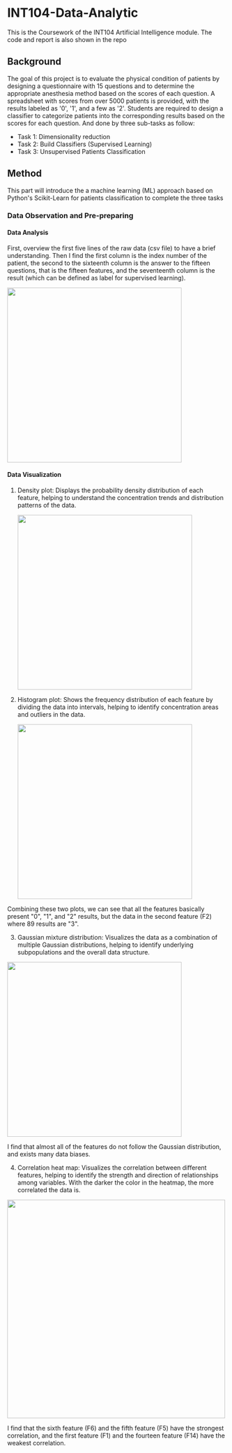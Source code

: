 # INT104-Data-Analytic
This is the Coursework of the INT104 Artificial Intelligence module. The code and report is also shown in the repo
## Background
The goal of this project is to evaluate the physical condition of patients by designing a questionnaire with 15 questions and to determine the appropriate anesthesia method based on the scores of each question. A spreadsheet with scores from over 5000 patients is provided, with the results labeled as '0', '1', and a few as '2'. Students are required to design a classifier to categorize patients into the corresponding results based on the scores for each question. And done by three sub-tasks as follow:
* Task 1: Dimensionality reduction
* Task 2: Build Classifiers (Supervised Learning)
* Task 3: Unsupervised Patients Classification
## Method
This part will introduce the a machine learning (ML) approach based on Python's Scikit-Learn for patients classification to complete the three tasks
### Data Observation and Pre-preparing
#### Data Analysis
First, overview the first five lines of the raw data (csv file) to have a brief understanding. Then I find  the first column is the index number of the patient, the second to the sixteenth column is the answer to the fifteen questions, that is the fifteen features, and the seventeenth column is the result (which can be defined as label for supervised learning).

<img src="https://github.com/user-attachments/assets/f8a99fff-37f4-40da-9a04-0b8e120e060f" width=400px>

#### Data Visualization
1. Density plot: Displays the probability density distribution of each feature, helping to understand the concentration trends and distribution patterns of the data. 

   <img src="https://github.com/user-attachments/assets/20ae8a3f-e29a-4053-a7f6-a9bb796e8f8d" width=400px>
 
2. Histogram plot: Shows the frequency distribution of each feature by dividing the data into intervals, helping to identify concentration areas and outliers in the data.

   <img src="https://github.com/user-attachments/assets/e57fcae9-9c8f-4115-9376-8ddb05b4de9b" width=400px>

Combining these two plots, we can see that all the features basically present "0", "1", and "2" results, but the data in the second feature (F2) where 89 results are "3".

3.  Gaussian mixture distribution: Visualizes the data as a combination of multiple Gaussian distributions, helping to identify underlying subpopulations and the overall data structure.
   <img src="https://github.com/user-attachments/assets/06f7fea4-e3a3-4472-96f5-0fa522974230" width=400px>

I find that almost all of the features do not follow the Gaussian distribution, and exists many data biases.

4.  Correlation heat map: Visualizes the correlation between different features, helping to identify the strength and direction of relationships among variables. With the darker the color in the heatmap, the more correlated the data is.

   <img src="https://github.com/user-attachments/assets/29c5ddac-c2ba-45b1-a9c4-aa5484cf9072" width=500px>

I find that the sixth feature (F6) and the fifth feature (F5) have the strongest correlation, and the first feature (F1) and the fourteen feature (F14) have the weakest correlation.
